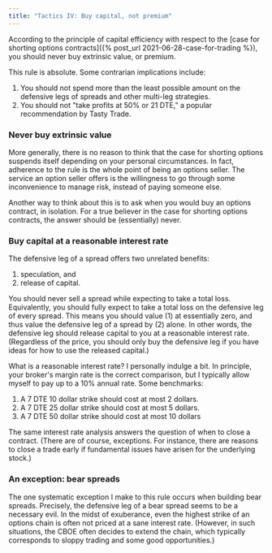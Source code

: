 ```yaml
---
title: "Tactics IV: Buy capital, not premium"
---
```


According to the principle of capital efficiency with respect to the [case for shorting options contracts]({% post_url 2021-06-28-case-for-trading %}), you should never buy extrinsic value, or premium.

This rule is absolute. Some contrarian implications include:

1. You should not spend more than the least possible amount on the defensive legs of spreads and other multi-leg strategies.
2. You should not "take profits at 50% or 21 DTE," a popular recommendation by Tasty Trade.



### Never buy extrinsic value

More generally, there is no reason to think that the case for shorting options suspends itself depending on your personal circumstances. In fact, adherence to the rule is the whole point of being an options seller. The service an option seller offers is the willingness to go through some inconvenience to manage risk, instead of paying someone else.

Another way to think about this is to ask when you would buy an options contract, in isolation. For a true believer in the case for shorting options contracts, the answer should be (essentially) never.


### Buy capital at a reasonable interest rate

The defensive leg of a spread offers two unrelated benefits: 

1. speculation, and
2. release of capital.

You should never sell a spread while expecting to take a total loss. Equivalently, you should fully expect to take a total loss on the defensive leg of every spread. This means you should value (1) at essentially zero, and thus value the defensive leg of a spread by (2) alone. In other words, the defensive leg should release capital to you at a reasonable interest rate. (Regardless of the price, you should only buy the defensive leg if you have ideas for how to use the released capital.)

What is a reasonable interest rate? I personally indulge a bit. In principle, your broker's margin rate is the correct comparison, but I typically allow myself to pay up to a 10% annual rate. Some benchmarks:

1. A 7 DTE 10 dollar strike should cost at most 2 dollars.
2. A 7 DTE 25 dollar strike should cost at most 5 dollars.
3. A 7 DTE 50 dollar strike should cost at most 10 dollars

The same interest rate analysis answers the question of when to close a contract. (There are of course, exceptions. For instance, there are reasons to close a trade early if fundamental issues have arisen for the underlying stock.)


### An exception: bear spreads

The one systematic exception I make to this rule occurs when building bear spreads. Precisely, the defensive leg of a bear spread seems to be a necessary evil. In the midst of exuberance, even the highest strike of an options chain is often not priced at a sane interest rate. (However, in such situations, the CBOE often decides to extend the chain, which typically corresponds to sloppy trading and some good opportunities.)
